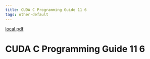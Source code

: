 ```yaml
---
title: CUDA C Programming Guide 11 6
tags: other-default
---
```


[local pdf](../../../pdfs/CUDA_C_Programming_Guide_11_6.pdf)

# CUDA C Programming Guide 11 6
